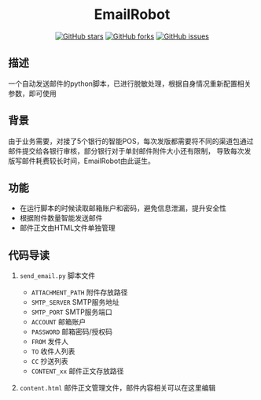 <h1 align="center">EmailRobot</h1>
<p align="center">
    <a href="https://github.com/ASCII13/EmailRobot/stargazers"><img alt="GitHub stars" src="https://img.shields.io/github/stars/ASCII13/EmailRobot"></a>
    <a href="https://github.com/ASCII13/EmailRobot/network"><img alt="GitHub forks" src="https://img.shields.io/github/forks/ASCII13/EmailRobot"></a>
    <a href="https://github.com/ASCII13/EmailRobot/issues"><img alt="GitHub issues" src="https://img.shields.io/github/issues/ASCII13/EmailRobot"></a>
</p>

## 描述
一个自动发送邮件的python脚本，已进行脱敏处理，根据自身情况重新配置相关参数，即可使用

## 背景
由于业务需要，对接了5个银行的智能POS，每次发版都需要将不同的渠道包通过邮件提交给各银行审核，部分银行对于单封邮件附件大小还有限制，
导致每次发版写邮件耗费较长时间，EmailRobot由此诞生。

## 功能
* 在运行脚本的时候读取邮箱账户和密码，避免信息泄漏，提升安全性
* 根据附件数量智能发送邮件
* 邮件正文由HTML文件单独管理

## 代码导读
1. `send_email.py` 脚本文件
    - `ATTACHMENT_PATH` 附件存放路径
    - `SMTP_SERVER` SMTP服务地址
    - `SMTP_PORT` SMTP服务端口
    - `ACCOUNT` 邮箱账户
    - `PASSWORD` 邮箱密码/授权码
    - `FROM` 发件人
    - `TO` 收件人列表
    - `CC` 抄送列表
    - `CONTENT_xx` 邮件正文存放路径
 
2. `content.html` 邮件正文管理文件，邮件内容相关可以在这里编辑
